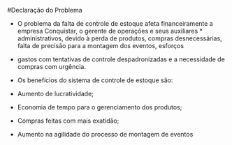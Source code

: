 #Declaração do Problema

* O problema da falta de controle de estoque afeta financeiramente a empresa Conquistar, o gerente de operações e seus auxiliares  * administrativos, devido à perda de produtos, compras desnecessárias, falta de precisão para a montagem dos eventos, esforços  
* gastos com tentativas de controle despadronizadas e a necessidade de compras com urgência.

* Os benefícios do sistema de controle de estoque são:
* Aumento de lucratividade;
* Economia de tempo para o gerenciamento dos produtos;
* Compras feitas com mais exatidão;
* Aumento na agilidade do processo de montagem de eventos
